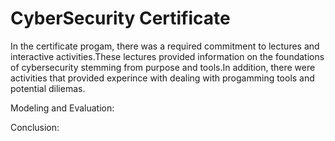 <h1> CyberSecurity Certificate </h1>
<p>In the certificate progam, there was a required commitment to lectures and interactive activities.These lectures provided information on the foundations of cybersecurity stemming from purpose and tools.In addition, there were activities that provided experince with dealing with progamming tools and potential diliemas.</p>
<p>Modeling and Evaluation:</p>
<p>Conclusion:</p>
